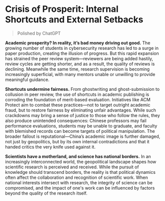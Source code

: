 # Crisis of Prosperit: Internal Shortcuts and External Setbacks

>Polished by ChatGPT

**Academic prosperity? In reality, it’s bad money driving out good.** The
growing number of students in cybersecurity research has led to a surge in paper
production, creating the illusion of progress. But this rapid expansion has
strained the peer review system—reviewers are being added hastily, review cycles
are getting shorter, and as a result, the quality of reviews is declining.
Meanwhile the same time, research supervision is becoming increasingly
superficial, with many mentors unable or unwilling to provide meaningful
guidance.

**Shortcuts undermine fairness.** From ghostwriting and ghost-submission to
collusion in peer review, the use of shortcuts in academic publishing is
corroding the foundation of merit-based evaluation. Initiatives like ACM Protect
aim to combat these practices—not to target outright academic fraud, but to
restore fairness by eliminating unfair advantages. While such crackdowns may
bring a sense of justice to those who follow the rules, they also produce
unintended consequences: Chinese professors may fail performance evaluations,
students may be unable to graduate, and faculty with blemished records can
become targets of political manipulation. The broader fallout is
reputational—China’s academic image is further damaged, not just by geopolitics,
but by its own internal contradictions and that it handed critics the very knife
used against it.

**Scientists have a motherland, and science has national borders.** In an
increasingly interconnected world, the geopolitical landscape shapes how
scientific research is perceived and received. While the pursuit of knowledge
should transcend borders, the reality is that political dynamics often affect
the collaboration and recognition of scientific work. When national interests
intersect with research, the integrity of science can be compromised, and the
impact of one's work can be influenced by factors beyond the quality of the
research itself.